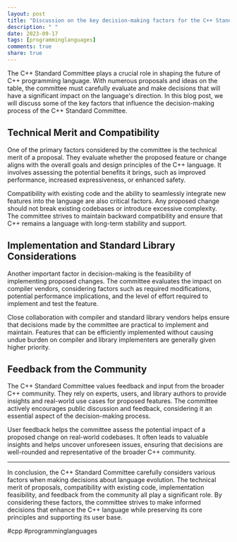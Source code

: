 ```yaml
---
layout: post
title: "Discussion on the key decision-making factors for the C++ Standard Committee"
description: " "
date: 2023-09-17
tags: [programminglanguages]
comments: true
share: true
---
```


The C++ Standard Committee plays a crucial role in shaping the future of C++ programming language. With numerous proposals and ideas on the table, the committee must carefully evaluate and make decisions that will have a significant impact on the language's direction. In this blog post, we will discuss some of the key factors that influence the decision-making process of the C++ Standard Committee.

## Technical Merit and Compatibility

One of the primary factors considered by the committee is the technical merit of a proposal. They evaluate whether the proposed feature or change aligns with the overall goals and design principles of the C++ language. It involves assessing the potential benefits it brings, such as improved performance, increased expressiveness, or enhanced safety.

Compatibility with existing code and the ability to seamlessly integrate new features into the language are also critical factors. Any proposed change should not break existing codebases or introduce excessive complexity. The committee strives to maintain backward compatibility and ensure that C++ remains a language with long-term stability and support.

## Implementation and Standard Library Considerations

Another important factor in decision-making is the feasibility of implementing proposed changes. The committee evaluates the impact on compiler vendors, considering factors such as required modifications, potential performance implications, and the level of effort required to implement and test the feature.

Close collaboration with compiler and standard library vendors helps ensure that decisions made by the committee are practical to implement and maintain. Features that can be efficiently implemented without causing undue burden on compiler and library implementers are generally given higher priority.

## Feedback from the Community

The C++ Standard Committee values feedback and input from the broader C++ community. They rely on experts, users, and library authors to provide insights and real-world use cases for proposed features. The committee actively encourages public discussion and feedback, considering it an essential aspect of the decision-making process.

User feedback helps the committee assess the potential impact of a proposed change on real-world codebases. It often leads to valuable insights and helps uncover unforeseen issues, ensuring that decisions are well-rounded and representative of the broader C++ community.

---

In conclusion, the C++ Standard Committee carefully considers various factors when making decisions about language evolution. The technical merit of proposals, compatibility with existing code, implementation feasibility, and feedback from the community all play a significant role. By considering these factors, the committee strives to make informed decisions that enhance the C++ language while preserving its core principles and supporting its user base.

#cpp #programminglanguages
